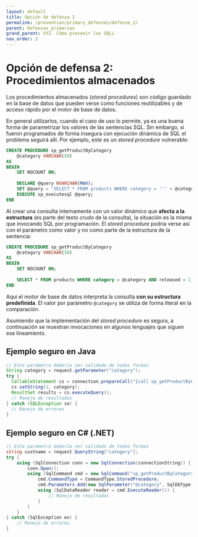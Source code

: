 ```yaml
---
layout: default
title: Opción de defensa 2
permalink: /prevention/primary_defenses/defense_2/
parent: Defensas primarias
grand_parent: XYZ. Cómo prevenir las SQLi
nav_order: 2
---
```


# Opción de defensa 2: Procedimientos almacenados

Los procedimientos almacenados (*stored procedures*) son código guardado en la base de datos que pueden verse como funciones reutilizables y de acceso rápido por el motor de base de datos.

En general utilizarlos, cuando el caso de uso lo permite, ya es una buena forma de parametrizar los valores de las sentencias SQL. Sin embargo, si fueron programados de forma insegura con ejecución dinámica de SQL el problema seguirá allí. Por ejemplo, este es un *stored procedure* vulnerable:

```sql
CREATE PROCEDURE sp_getProductByCategory 
    @category VARCHAR(50)
AS
BEGIN
    SET NOCOUNT ON;
    
    DECLARE @query NVARCHAR(MAX);
    SET @query = 'SELECT * FROM products WHERE category = ''' + @category + ''' AND released = 1';
    EXECUTE sp_executesql @query;
END
```

Al crear una consulta internamente con un valor dinámico que **afecta a la estructura** (es parte del texto *crudo* de la consulta), la situación es la misma que invocando SQL por programación. El *stored procedure* podría verse así con el parámetro como valor y no como parte de la estructura de la sentencia:

```sql
CREATE PROCEDURE sp_getProductByCategory 
    @category VARCHAR(50)
AS
BEGIN
    SET NOCOUNT ON;
    
    SELECT * FROM products WHERE category = @category AND released = 1;
END
```

Aquí el motor de base de datos interpreta la consulta **con su estructura predefinida**. El valor por parámetro `@category` se utiliza de forma literal en la comparación.

Asumiendo que la implementación del *stored procedure* es segura, a continuación se muestran invocaciones en algunos lenguajes que siguen ese lineamiento.

## Ejemplo seguro en Java

```java
// Este parámetro debería ser validado de todas formas
String category = request.getParameter("category");
try {
  CallableStatement cs = connection.prepareCall("{call sp_getProductByCategory(?)}");
  cs.setString(1, category);
  ResultSet results = cs.executeQuery();
  // Manejo de resultados
} catch (SQLException se) {
  // Manejo de errores
}
```

## Ejemplo seguro en C# (.NET)

```csharp
// Este parámetro debería ser validado de todas formas
string custname = request.QueryString["category"];
try {
    using (SqlConnection conn = new SqlConnection(connectionString)) {
        conn.Open();
        using (SqlCommand cmd = new SqlCommand("sp_getProductByCategory", conn)) {
            cmd.CommandType = CommandType.StoredProcedure;
            cmd.Parameters.Add(new SqlParameter("@category", SqlDbType.NVarChar)).Value = custname;
            using (SqlDataReader reader = cmd.ExecuteReader()) {
                // Manejo de resultados
            }
        }
    }
} catch (SqlException ex) {
    // Manejo de errores
}
```